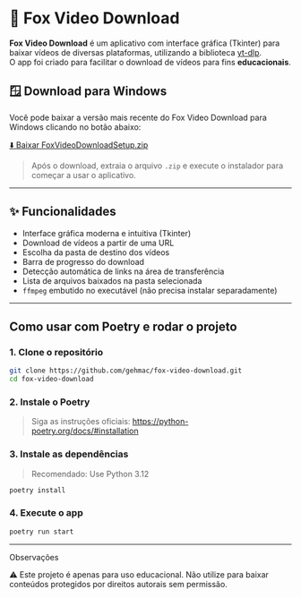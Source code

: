 # 🦊 Fox Video Download

**Fox Video Download** é um aplicativo com interface gráfica (Tkinter) para baixar vídeos de diversas plataformas, utilizando a biblioteca [yt-dlp](https://github.com/yt-dlp/yt-dlp).  
O app foi criado para facilitar o download de vídeos para fins **educacionais**.

## 🪟 Download para Windows

Você pode baixar a versão mais recente do Fox Video Download para Windows clicando no botão abaixo:

[⬇️ Baixar FoxVideoDownloadSetup.zip](https://github.com/gehmac/fox-video-download/releases/download/NEW/FoxVideoDownloadSetup.zip)

> Após o download, extraia o arquivo `.zip` e execute o instalador para começar a usar o aplicativo.

---

## ✨ Funcionalidades

- Interface gráfica moderna e intuitiva (Tkinter)
- Download de vídeos a partir de uma URL
- Escolha da pasta de destino dos vídeos
- Barra de progresso do download
- Detecção automática de links na área de transferência
- Lista de arquivos baixados na pasta selecionada
- `ffmpeg` embutido no executável (não precisa instalar separadamente)

---
## Como usar com Poetry e rodar o projeto

### 1. Clone o repositório

```bash
git clone https://github.com/gehmac/fox-video-download.git
cd fox-video-download
```

### 2. Instale o Poetry

> Siga as instruções oficiais: https://python-poetry.org/docs/#installation

### 3. Instale as dependências

> Recomendado: Use Python 3.12

```bash
poetry install
```

### 4. Execute o app

```bash
poetry run start
```


----
Observações

⚠️ Este projeto é apenas para uso educacional. Não utilize para baixar conteúdos protegidos por direitos autorais sem permissão. 
